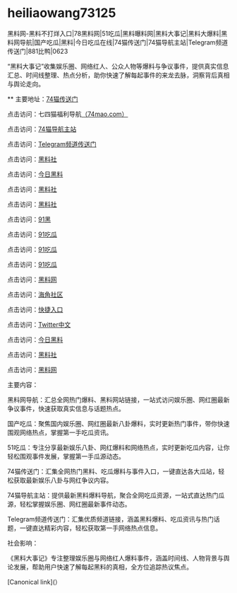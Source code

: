 # heiliaowang73125
黑料网-黑料不打烊入口|78黑料网|51吃瓜|黑料曝料网|黑料大事记|黑料大爆料|黑料网导航|国产吃瓜|黑料|今日吃瓜在线|74猫传送门|74猫导航主站|Telegram频道传送门|881比鸭|0623

“黑料大事记”收集娱乐圈、网络红人、公众人物等爆料与争议事件，提供真实信息汇总、时间线整理、热点分析，助你快速了解每起事件的来龙去脉，洞察背后真相与舆论走向。

** 主要地址：<a href="https://74mao.com/">74猫传送门</a>

点击访问：七四猫福利导航<a href="https://74mao.com/">（74mao.com）</a>

点击访问：<a href="https://74mao.com/">74猫导航主站</a>

点击访问：<a href="https://74mao.com/">Telegram频道传送门</a>

点击访问：<a href="https://hl159.pages.dev/">黑料社</a>

点击访问：<a href="https://hl155.pages.dev/">今日黑料</a>

点击访问：<a href="https://hl137.pages.dev/">黑料社</a>

点击访问：<a href="https://hl137.pages.dev/">黑料社</a>

点击访问：<a href="https://hj-821.pages.dev/">91黑</a>

点击访问：<a href="https://hj-822.pages.dev/">91吃瓜</a>

点击访问：<a href="https://hj-835.pages.dev/">91吃瓜</a>

点击访问：<a href="https://hj-835.pages.dev/">91吃瓜</a>

点击访问：<a href="https://hj-842.pages.dev/">黑料网</a>

点击访问：<a href="https://hj-843.pages.dev/">海角社区</a>

点击访问：<a href="https://hj-846.pages.dev/">快捷入口</a>

点击访问：<a href="https://tt-01.pages.dev/">Twitter中文</a>

点击访问：<a href="https://hl240.pages.dev/">今日黑料</a>

点击访问：<a href="https://hl226.pages.dev/">黑料社</a>

点击访问：<a href="https://hl223.pages.dev/">黑料网</a>

主要内容：

黑料网导航：汇总全网热门爆料、黑料网站链接，一站式访问娱乐圈、网红圈最新争议事件，快速获取真实信息与话题热点。

国产吃瓜：聚焦国内娱乐圈、网红圈最新八卦爆料，实时更新热门事件，带你快速围观网络热点，掌握第一手吃瓜资讯。

51吃瓜：专注分享最新娱乐八卦、网红爆料和网络热点，实时更新吃瓜内容，让你轻松围观事件发展，掌握第一手瓜源动态。

74猫传送门：汇集全网热门黑料、吃瓜爆料与事件入口，一键直达各大瓜站，轻松获取最新娱乐八卦与网红争议内容。

74猫导航主站：提供最新黑料爆料导航，聚合全网吃瓜资源，一站式直达热门瓜源，轻松掌握娱乐圈、网红圈最新事件动态。

Telegram频道传送门：汇集优质频道链接，涵盖黑料爆料、吃瓜资讯与热门话题，一键直达精彩内容，轻松获取第一手网络热点信息。

社会影响：

《黑料大事记》专注整理娱乐圈与网络红人爆料事件，涵盖时间线、人物背景与舆论发展，帮助用户快速了解每起黑料的真相，全方位追踪热议焦点。

[Canonical link](）
